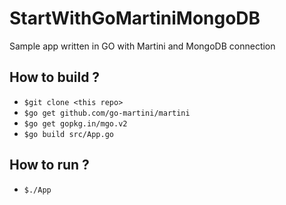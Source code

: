 # StartWithGoMartiniMongoDB
Sample app written in GO with Martini and MongoDB connection

## How to build ?
 - `$git clone <this repo>`
 - `$go get github.com/go-martini/martini`
 - `$go get gopkg.in/mgo.v2`
 - `$go build src/App.go`
 
## How to run ?
 - `$./App`
 
